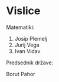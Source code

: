 # Vislice


Matematiki:

1. Josip Plemelj 
2. Jurij Vega 
3. Ivan Vidav 


Predsednik države: <br>

Borut Pahor